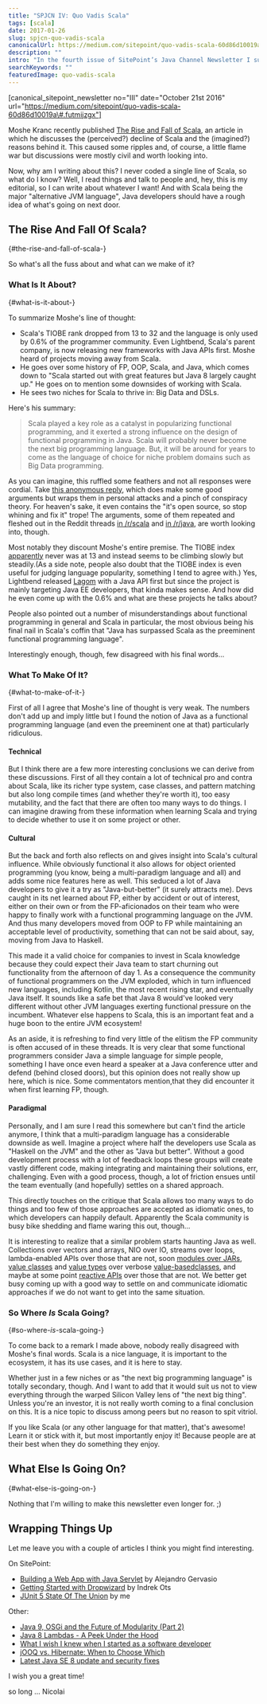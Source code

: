 ```yaml
---
title: "SPJCN IV: Quo Vadis Scala"
tags: [scala]
date: 2017-01-26
slug: spjcn-quo-vadis-scala
canonicalUrl: https://medium.com/sitepoint/quo-vadis-scala-60d86d10019a#.rw1qzhb80
description: ""
intro: "In the fourth issue of SitePoint’s Java Channel Newsletter I summarize the discussion of Scala's presumable demise."
searchKeywords: ""
featuredImage: quo-vadis-scala
---
```


[canonical_sitepoint\_newsletter no="III" date="October 21st 2016" url="https://medium.com/sitepoint/quo-vadis-scala-60d86d10019a\#.futmijzgx"]

Moshe Kranc recently published [The Rise and Fall of Scala](https://dzone.com/articles/the-rise-and-fall-of-scala), an article in which he discusses the (perceived?) decline of Scala and the (imagined?) reasons behind it.
This caused some ripples and, of course, a little flame war but discussions were mostly civil and worth looking into.

Now, why am I writing about this?
I never coded a single line of Scala, so what do I know?
Well, I read things and talk to people and, hey, this is my editorial, so I can write about whatever I want!
And with Scala being the major "alternative JVM language", Java developers should have a rough idea of what's going on next door.

## The Rise And Fall Of Scala?
{#the-rise-and-fall-of-scala-}

So what's all the fuss about and what can we make of it?

### What Is It About?
{#what-is-it-about-}

To summarize Moshe's line of thought:

-   Scala's TIOBE rank dropped from 13 to 32 and the language is only used by 0.6% of the programmer community.
Even Lightbend, Scala's parent company, is now releasing new frameworks with Java APIs first.
Moshe heard of projects moving away from Scala.
-   He goes over some history of FP, OOP, Scala, and Java, which comes down to "Scala started out with great features but Java 8 largely caught up." He goes on to mention some downsides of working with Scala.
-   He sees two niches for Scala to thrive in: Big Data and DSLs.

Here's his summary:

> Scala played a key role as a catalyst in popularizing functional programming, and it exerted a strong influence on the design of functional programming in Java.
Scala will probably never become the next big programming language.
But, it will be around for years to come as the language of choice for niche problem domains such as Big Data programming.

As you can imagine, this ruffled some feathers and not all responses were cordial.
Take [this anonymous reply](https://gist.github.com/anonymous/5df1f1f6c6b6ebbb4dc67b2bc4da4eae), which does make some good arguments but wraps them in personal attacks and a pinch of conspiracy theory.
For heaven's sake, it even contains the "it's open source, so stop whining and fix it" trope!
The arguments, some of them repeated and fleshed out in the Reddit threads [in /r/scala](https://m.reddit.com/r/scala/comments/565ncn/the_rise_and_fall_of_scala_dzone_java/) and [in /r/java](https://www.reddit.com/r/java/comments/5650fy/the_rise_and_fall_of_scala/), are worth looking into, though.

Most notably they discount Moshe's entire premise.
The TIOBE index [apparently](https://gist.github.com/anonymous/5df1f1f6c6b6ebbb4dc67b2bc4da4eae#gistcomment-1891917) never was at 13 and instead seems to be climbing slowly but steadily.(As a side note, people also doubt that the TIOBE index is even useful for judging language popularity, something I tend to agree with.) Yes, Lightbend released [Lagom](https://www.lightbend.com/lagom) with a Java API first but since the project is mainly targeting Java EE developers, that kinda makes sense.
And how did he even come up with the 0.6% and what are these projects he talks about?

People also pointed out a number of misunderstandings about functional programming in general and Scala in particular, the most obvious being his final nail in Scala's coffin that "Java has surpassed Scala as the preeminent functional programming language".

Interestingly enough, though, few disagreed with his final words...

### What To Make Of It?
{#what-to-make-of-it-}

First of all I agree that Moshe's line of thought is very weak.
The numbers don't add up and imply little but I found the notion of Java as a functional programming language (and even the preeminent one at that) particularly ridiculous.

#### Technical

But I think there are a few more interesting conclusions we can derive from these discussions.
First of all they contain a lot of technical pro and contra about Scala, like its richer type system, case classes, and pattern matching but also long compile times (and whether they're worth it), too easy mutability, and the fact that there are often too many ways to do things.
I can imagine drawing from these information when learning Scala and trying to decide whether to use it on some project or other.

#### Cultural

But the back and forth also reflects on and gives insight into Scala's cultural influence.
While obviously functional it also allows for object oriented programming (you know, being a multi-paradigm language and all) and adds some nice features here as well.
This seduced a lot of Java developers to give it a try as "Java-but-better" (it surely attracts me).
Devs caught in its net learned about FP, either by accident or out of interest, either on their own or from the FP-aficionados on their team who were happy to finally work with a functional programming language on the JVM.
And thus many developers moved from OOP to FP while maintaining an acceptable level of productivity, something that can not be said about, say, moving from Java to Haskell.

This made it a valid choice for companies to invest in Scala knowledge because they could expect their Java team to start churning out functionality from the afternoon of day 1.
As a consequence the community of functional programmers on the JVM exploded, which in turn influenced new languages, including Kotlin, the most recent rising star, and eventually Java itself.
It sounds like a safe bet that Java 8 would've looked very different without other JVM languages exerting functional pressure on the incumbent.
Whatever else happens to Scala, this is an important feat and a huge boon to the entire JVM ecosystem!

As an aside, it is refreshing to find very little of the elitism the FP community is often accused of in these threads.
It is very clear that some functional programmers consider Java a simple language for simple people, something I have once even heard a speaker at a Java conference utter and defend (behind closed doors), but this opinion does not really show up here, which is nice.
Some commentators mention,that they did encounter it when first learning FP, though.

#### Paradigmal

Personally, and I am sure I read this somewhere but can't find the article anymore, I think that a multi-paradigm language has a considerable downside as well.
Imagine a project where half the developers use Scala as "Haskell on the JVM" and the other as "Java but better".
Without a good development process with a lot of feedback loops these groups will create vastly different code, making integrating and maintaining their solutions, err, challenging.
Even with a good process, though, a lot of friction ensues until the team eventually (and hopefully) settles on a shared approach.

This directly touches on the critique that Scala allows too many ways to do things and too few of those approaches are accepted as idiomatic ones, to which developers can happily default.
Apparently the Scala community is busy bike shedding and flame waring this out, though...

It is interesting to realize that a similar problem starts haunting Java as well.
Collections over vectors and arrays, NIO over IO, streams over loops, lambda-enabled APIs over those that are not, soon [modules over JARs](jigsaw-hands-on-guide), [value classes](https://www.sitepoint.com/javaone-2016-nucleus/#javase) and [value types](http://cr.openjdk.java.net/~jrose/values/values-0.html) over verbose [value-basedclasses](java-value-based-classes), and maybe at some point [reactive APIs](http://openjdk.java.net/jeps/266) over those that are not.
We better get busy coming up with a good way to settle on and communicate idiomatic approaches if we do not want to get into the same situation.

### So Where *Is* Scala Going?
{#so-where-_is_-scala-going-}

To come back to a remark I made above, nobody really disagreed with Moshe's final words.
Scala is a nice language, it is important to the ecosystem, it has its use cases, and it is here to stay.

Whether just in a few niches or as "the next big programming language" is totally secondary, though.
And I want to add that it would suit us not to view everything through the warped Silicon Valley lens of "the next big thing".
Unless you're an investor, it is not really worth coming to a final conclusion on this.
It is a nice topic to discuss among peers but no reason to spit vitriol.

If you like Scala (or any other language for that matter), that's awesome!
Learn it or stick with it, but most importantly enjoy it!
Because people are at their best when they do something they enjoy.

<contentimage slug="quo-vadis-scala"></contentimage>

## What Else Is Going On?
{#what-else-is-going-on-}

Nothing that I'm willing to make this newsletter even longer for.
;)

## Wrapping Things Up

Let me leave you with a couple of articles I think you might find interesting.

On SitePoint:

-   [Building a Web App with Java Servlet](https://www.sitepoint.com/tutorial-building-web-app-with-java-servlets/) by Alejandro Gervasio
-   [Getting Started with Dropwizard](https://www.sitepoint.com/tutorial-getting-started-dropwizard/) by Indrek Ots
-   [JUnit 5 State Of The Union](https://www.sitepoint.com/junit-5-state-of-the-union/) by me

Other:

-   [Java 9, OSGi and the Future of Modularity (Part 2)](https://www.infoq.com/articles/java9-osgi-future-modularity-part-2)
-   [Java 8 Lambdas - A Peek Under the Hood](https://www.infoq.com/articles/Java-8-Lambdas-A-Peek-Under-the-Hood)
-   [What I wish I knew when I started as a software developer](https://codurance.com/2016/10/03/what-i-wish-i-knew-earlier/)
-   [jOOQ vs.
Hibernate: When to Choose Which](https://blog.jooq.org/2015/03/24/jooq-vs-hibernate-when-to-choose-which/)
-   [Latest Java SE 8 update and security fixes](https://www.voxxed.com/blog/2016/10/latest-java-se-8-security-fixes/)

I wish you a great time!

so long ... Nicolai
